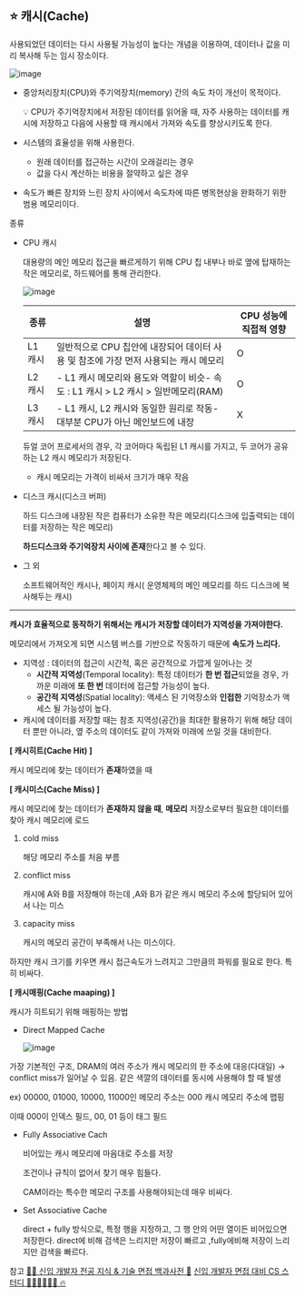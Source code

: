 ## ⭐️ 캐시(Cache)

사용되었던 데이터는 다시 사용될 가능성이 높다는 개념을 이용하여, 데이터나 값을 미리 복사해 두는 임시 장소이다.

![image](https://github.com/2024-Computer-Science/2024-Computer-Science/assets/83461362/406fa5e5-653e-4460-8389-cf8e195ff3a6)

- 중앙처리장치(CPU)와 주기억장치(memory) 간의 속도 차이 개선이 목적이다.
    
    <aside>
    💡 CPU가 주기억장치에서 저장된 데이터를 읽어올 때, 자주 사용하는 데이터를 캐시에 저장하고 다음에 사용할 때 캐시에서 가져와 속도를 향상시키도록 한다.
    
    </aside>
    
- 시스템의 효율성을 위해 사용한다.
    - 원래 데이터를 접근하는 시간이 오래걸리는 경우
    - 값을 다시 계산하는 비용을 절약하고 싶은 경우
- 속도가 빠른 장치와 느린 장치 사이에서 속도차에 따른 병목현상을 완화하기 위한 범용 메모리이다.

종류

- CPU 캐시
    
    대용량의 메인 메모리 접근을 빠르게하기 위해 CPU 칩 내부나 바로 옆에 탑재하는 작은 메모리로, 하드웨어를 통해 관리한다.
    
  ![image](https://github.com/2024-Computer-Science/2024-Computer-Science/assets/83461362/b0b87e87-7140-4b82-92d7-a6ec02c50ece)

    
    | 종류 | 설명 | CPU 성능에 직접적 영향 |
    | --- | --- | --- |
    | L1 캐시 | 일반적으로 CPU 칩안에 내장되어 데이터 사용 및 참조에 가장 먼저 사용되는 캐시 메모리 | O |
    | L2 캐시 | - L1 캐시 메모리와 용도와 역할이 비슷- 속도 : L1 캐시 > L2 캐시 > 일반메모리(RAM) | O |
    | L3 캐시 | - L1 캐시, L2 캐시와 동일한 원리로 작동- 대부분 CPU가 아닌 메인보드에 내장 | X |
    
    듀얼 코어 프로세서의 경우, 각 코어마다 독립된 L1 캐시를 가지고, 두 코어가 공유하는 L2 캐시 메모리가 저장된다. 
    
    - 캐시 메모리는 가격이 비싸서 크기가 매우 작음
- 디스크 캐시(디스크 버퍼)
    
    하드 디스크에 내장된 작은 컴퓨터가 소유한 작은 메모리(디스크에 입출력되는 데이터를 저장하는 작은 메모리)
    
    **하드디스크와 주기억장치 사이에 존재**한다고 볼 수 있다. 
    
- 그 외
    
    소프트웨어적인 캐시나, 페이지 캐시( 운영체제의 메인 메모리를 하드 디스크에 복사해두는 캐시)
    

---

**캐시가 효율적으로 동작하기 위해서는 캐시가 저장할 데이터가 지역성을 가져야한다.**

메모리에서 가져오게 되면 시스템 버스를 기반으로 작동하기 때문에 **속도가 느리다.** 

- 지역성 : 데이터의 접근이 시간적, 혹은 공간적으로 가깝게 일어나는 것
    - **시간적 지역성**(Temporal locality): 특정 데이터가 **한 번 접근**되었을 경우, 가까운 미래에 **또 한 번** 데이터에 접근할 가능성이 높다.
    - **공간적 지역성**(Spatial locality): 액세스 된 기억장소와 **인접한** 기억장소가 액세스 될 가능성이 높다.
- 캐시에 데이터를 저장할 때는 참조 지역성(공간)을 최대한 활용하기 위해 해당 데이터 뿐만 아니라, 옆 주소의 데이터도 같이 가져와 미래에 쓰일 것을 대비한다.

**[ 캐시히트(Cache Hit) ]**

캐시 메모리에 찾는 데이터가 **존재**하였을 때

**[ 캐시미스(Cache Miss) ]**

캐시 메모리에 찾는 데이터가 **존재하지 않을 때**, **메모리** 저장소로부터 필요한 데이터를 찾아 캐시 메모리에 로드

1. cold miss
    
    해당 메모리 주소를 처음 부름
    
2. conflict miss
    
    캐시에 A와 B를 저장해야 하는데 ,A와 B가 같은 캐시 메모리 주소에 할당되어 있어서 나는 미스
    
3. capacity miss
    
    캐시의 메모리 공간이 부족해서 나는 미스이다.
    

하지만 캐시 크기를 키우면 캐시 접근속도가 느려지고 그만큼의 파워를 필요로 한다. 특히 비싸다.

**[ 캐시매핑(Cache maaping) ]**

캐시가 히트되기 위해 매핑하는 방법

- Direct Mapped Cache
    
    ![image](https://github.com/2024-Computer-Science/2024-Computer-Science/assets/83461362/45bc179e-ad4f-4bc5-a67a-83701751866b)


가장 기본적인 구조, DRAM의 여러 주소가 캐시 메모리의 한 주소에 대응(다대일) → conflict miss가 일어날 수 있음. 같은 색깔의 데이터를 동시에 사용해야 할 때 발생

ex) 00000, 01000, 10000, 11000인 메모리 주소는 000 캐시 메모리 주소에 맵핑

이때 000이 인덱스 필드, 00, 01 등이 태그 필드

- Fully Associative Cach
    
    비어있는 캐시 메모리에 마음대로 주소를 저장
    
    조건이나 규칙이 없어서 찾기 매우 힘들다.
    
    CAM이라는 특수한 메모리 구조를 사용해야되는데 매우 비싸다.
    
- Set Associative Cache
    
    direct + fully 방식으로, 특정 행을 지정하고, 그 행 안의 어떤 열이든 비어있으면 저장한다. direct에 비해 검색은 느리지만 저장이 빠르고 ,fully에비해 저장이 느리지만 검색을 빠르다.

참고
[👶🏻 신입 개발자 전공 지식 & 기술 면접 백과사전 📖](https://github.com/gyoogle/tech-interview-for-developer/blob/master/Computer%20Science/Computer%20Architecture/%EC%BA%90%EC%8B%9C%20%EB%A9%94%EB%AA%A8%EB%A6%AC(Cache%20Memory).md)
[신입 개발자 면접 대비 CS 스터디 👨🏻‍💻👩🏻‍💻 🔥](https://github.com/devSquad-study/2023-CS-Study/blob/main/OS/os_memory_hierarchy.md)
